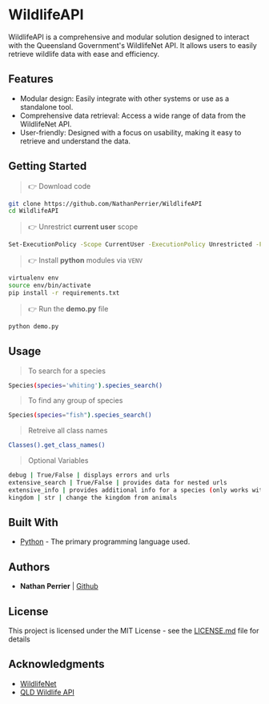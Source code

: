 # WildlifeAPI

WildlifeAPI is a comprehensive and modular solution designed to interact with the Queensland Government's WildlifeNet API. It allows users to easily retrieve wildlife data with ease and efficiency.

## Features

- Modular design: Easily integrate with other systems or use as a standalone tool.
- Comprehensive data retrieval: Access a wide range of data from the WildlifeNet API.
- User-friendly: Designed with a focus on usability, making it easy to retrieve and understand the data.

## Getting Started

> 👉 Download code

```bash
git clone https://github.com/NathanPerrier/WildlifeAPI
cd WildlifeAPI
```

> 👉 Unrestrict **current user** scope   

```bash
Set-ExecutionPolicy -Scope CurrentUser -ExecutionPolicy Unrestricted -Force;
```

> 👉 Install **python** modules via `VENV`  

```bash
virtualenv env
source env/bin/activate
pip install -r requirements.txt
```

> 👉 Run the **demo.py** file  

```bash
python demo.py
```

## Usage

> To search for a species

```bash
Species(species='whiting').species_search()
```

> To find any group of species

```bash
Species(species="fish").species_search()
```

> Retreive all class names

```bash
Classes().get_class_names()
```

> Optional Variables

```bash
debug | True/False | displays errors and urls
extensive_search | True/False | provides data for nested urls
extensive_info | provides additional info for a species (only works with species)
kingdom | str | change the kingdom from animals
```

## Built With

* [Python](https://www.python.org/) - The primary programming language used.

## Authors

* **Nathan Perrier** | [Github](https://github.com/NathanPerrier)

## License

This project is licensed under the MIT License - see the [LICENSE.md](LICENSE.md) file for details

## Acknowledgments

- [WildlifeNet](https://www.qld.gov.au/environment/plants-animals/species-information/wildnet)
- [QLD Wildlife API](https://www.data.qld.gov.au/dataset/qld-wildlife-data-api)
